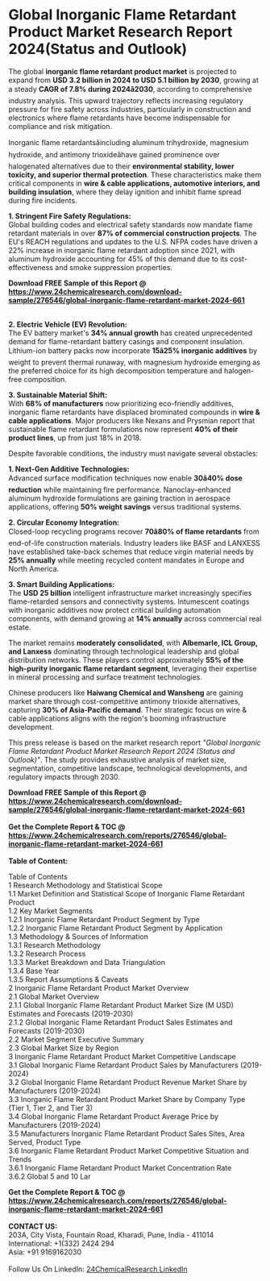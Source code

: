 <h1>Global Inorganic Flame Retardant Product Market Research Report 2024(Status and Outlook)</h1><p>The global <strong>inorganic flame retardant product market</strong> is projected to expand from <strong>USD 3.2 billion in 2024 to USD 5.1 billion by 2030</strong>, growing at a steady <strong>CAGR of 7.8% during 2024â2030</strong>, according to comprehensive industry analysis. This upward trajectory reflects increasing regulatory pressure for fire safety across industries, particularly in construction and electronics where flame retardants have become indispensable for compliance and risk mitigation.</p><p>Inorganic flame retardantsâincluding aluminum trihydroxide, magnesium hydroxide, and antimony trioxideâhave gained prominence over halogenated alternatives due to their <strong>environmental stability, lower toxicity, and superior thermal protection</strong>. These characteristics make them critical components in <strong>wire &amp; cable applications, automotive interiors, and building insulation</strong>, where they delay ignition and inhibit flame spread during fire incidents.</p><p><strong>1. Stringent Fire Safety Regulations:</strong><br>
Global building codes and electrical safety standards now mandate flame retardant materials in over <strong>87% of commercial construction projects</strong>. The EU's REACH regulations and updates to the U.S. NFPA codes have driven a 22% increase in inorganic flame retardant adoption since 2021, with aluminum hydroxide accounting for 45% of this demand due to its cost-effectiveness and smoke suppression properties.</p><div><b>Download FREE Sample of this Report @ 
            <a href="https://www.24chemicalresearch.com/download-sample/276546/global-inorganic-flame-retardant-market-2024-661">
            https://www.24chemicalresearch.com/download-sample/276546/global-inorganic-flame-retardant-market-2024-661</a></b></div><br><p><strong>2. Electric Vehicle (EV) Revolution:</strong><br>
The EV battery market's <strong>34% annual growth</strong> has created unprecedented demand for flame-retardant battery casings and component insulation. Lithium-ion battery packs now incorporate <strong>15â25% inorganic additives</strong> by weight to prevent thermal runaway, with magnesium hydroxide emerging as the preferred choice for its high decomposition temperature and halogen-free composition.</p><p><strong>3. Sustainable Material Shift:</strong><br>
With <strong>68% of manufacturers</strong> now prioritizing eco-friendly additives, inorganic flame retardants have displaced brominated compounds in <strong>wire &amp; cable applications</strong>. Major producers like Nexans and Prysmian report that sustainable flame retardant formulations now represent <strong>40% of their product lines</strong>, up from just 18% in 2018.</p><p>Despite favorable conditions, the industry must navigate several obstacles:</p><p><strong>1. Next-Gen Additive Technologies:</strong><br>
Advanced surface modification techniques now enable <strong>30â40% dose reduction</strong> while maintaining fire performance. Nanoclay-enhanced aluminum hydroxide formulations are gaining traction in aerospace applications, offering <strong>50% weight savings</strong> versus traditional systems.</p><p><strong>2. Circular Economy Integration:</strong><br>
Closed-loop recycling programs recover <strong>70â80% of flame retardants</strong> from end-of-life construction materials. Industry leaders like BASF and LANXESS have established take-back schemes that reduce virgin material needs by <strong>25% annually</strong> while meeting recycled content mandates in Europe and North America.</p><p><strong>3. Smart Building Applications:</strong><br>
The <strong>USD 25 billion</strong> intelligent infrastructure market increasingly specifies flame-retarded sensors and connectivity systems. Intumescent coatings with inorganic additives now protect critical building automation components, with demand growing at <strong>14% annually</strong> across commercial real estate.</p><p>The market remains <strong>moderately consolidated</strong>, with <strong>Albemarle, ICL Group, and Lanxess</strong> dominating through technological leadership and global distribution networks. These players control approximately <strong>55% of the high-purity inorganic flame retardant segment</strong>, leveraging their expertise in mineral processing and surface treatment technologies.</p><p>Chinese producers like <strong>Haiwang Chemical and Wansheng</strong> are gaining market share through cost-competitive antimony trioxide alternatives, capturing <strong>30% of Asia-Pacific demand</strong>. Their strategic focus on wire &amp; cable applications aligns with the region's booming infrastructure development.</p><p>This press release is based on the market research report <em>"Global Inorganic Flame Retardant Product Market Research Report 2024 (Status and Outlook)"</em>. The study provides exhaustive analysis of market size, segmentation, competitive landscape, technological developments, and regulatory impacts through 2030.</p><div><b>Download FREE Sample of this Report @ 
            <a href="https://www.24chemicalresearch.com/download-sample/276546/global-inorganic-flame-retardant-market-2024-661">
            https://www.24chemicalresearch.com/download-sample/276546/global-inorganic-flame-retardant-market-2024-661</a></b></div><br><div><b>Get the Complete Report & TOC @ 
            <a href="https://www.24chemicalresearch.com/reports/276546/global-inorganic-flame-retardant-market-2024-661">
            https://www.24chemicalresearch.com/reports/276546/global-inorganic-flame-retardant-market-2024-661</a></b></div><br>
            <b>Table of Content:</b><p>Table of Contents<br />
1 Research Methodology and Statistical Scope<br />
1.1 Market Definition and Statistical Scope of Inorganic Flame Retardant Product<br />
1.2 Key Market Segments<br />
1.2.1 Inorganic Flame Retardant Product Segment by Type<br />
1.2.2 Inorganic Flame Retardant Product Segment by Application<br />
1.3 Methodology & Sources of Information<br />
1.3.1 Research Methodology<br />
1.3.2 Research Process<br />
1.3.3 Market Breakdown and Data Triangulation<br />
1.3.4 Base Year<br />
1.3.5 Report Assumptions & Caveats<br />
2 Inorganic Flame Retardant Product Market Overview<br />
2.1 Global Market Overview<br />
2.1.1 Global Inorganic Flame Retardant Product Market Size (M USD) Estimates and Forecasts (2019-2030)<br />
2.1.2 Global Inorganic Flame Retardant Product Sales Estimates and Forecasts (2019-2030)<br />
2.2 Market Segment Executive Summary<br />
2.3 Global Market Size by Region<br />
3 Inorganic Flame Retardant Product Market Competitive Landscape<br />
3.1 Global Inorganic Flame Retardant Product Sales by Manufacturers (2019-2024)<br />
3.2 Global Inorganic Flame Retardant Product Revenue Market Share by Manufacturers (2019-2024)<br />
3.3 Inorganic Flame Retardant Product Market Share by Company Type (Tier 1, Tier 2, and Tier 3)<br />
3.4 Global Inorganic Flame Retardant Product Average Price by Manufacturers (2019-2024)<br />
3.5 Manufacturers Inorganic Flame Retardant Product Sales Sites, Area Served, Product Type<br />
3.6 Inorganic Flame Retardant Product Market Competitive Situation and Trends<br />
3.6.1 Inorganic Flame Retardant Product Market Concentration Rate<br />
3.6.2 Global 5 and 10 Lar</p><div><b>Get the Complete Report & TOC @ 
            <a href="https://www.24chemicalresearch.com/reports/276546/global-inorganic-flame-retardant-market-2024-661">
            https://www.24chemicalresearch.com/reports/276546/global-inorganic-flame-retardant-market-2024-661</a></b></div><br><b>CONTACT US:</b><br>
            203A, City Vista, Fountain Road, Kharadi, Pune, India - 411014<br>
            International: +1(332) 2424 294<br>
            Asia: +91 9169162030 <br><br>
            Follow Us On LinkedIn: <a href="https://www.linkedin.com/company/24chemicalresearch/">24ChemicalResearch LinkedIn</a>